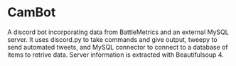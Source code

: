 # CamBot
A discord bot incorporating data from BattleMetrics and an external MySQL server. It uses discord.py to take commands and give output, tweepy to send automated tweets, and MySQL connector to connect to a database of items to retrive data. Server information is extracted with Beautifulsoup 4.
